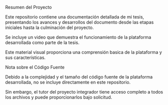 Resumen del Proyecto

Este repositorio contiene una documentación detallada de mi tesis, presentando los avances y desarrollos del documento desde las etapas iniciales hasta la culminación del proyecto.

Se incluye un video que demuestra el funcionamiento de la plataforma desarrollada como parte de la tesis. 

Este material visual proporciona una comprensión basica de la plataforma y sus características.


Nota sobre el Código Fuente

Debido a la complejidad y el tamaño del código fuente de la plataforma desarrollada, no se incluye directamente en este repositorio. 

Sin embargo, el tutor del proyecto integrador tiene acceso completo a todos los archivos y puede proporcionarlos bajo solicitud.
